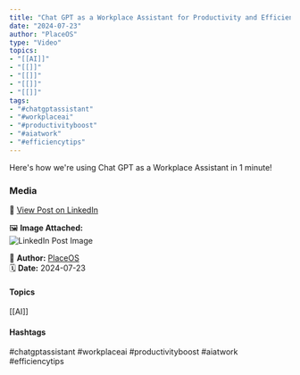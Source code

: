 ```yaml
---
title: "Chat GPT as a Workplace Assistant for Productivity and Efficiency"  
date: "2024-07-23"  
author: "PlaceOS"  
type: "Video"  
topics:  
- "[[AI]]"  
- "[[]]"  
- "[[]]"  
- "[[]]"  
- "[[]]"  
tags:  
- "#chatgptassistant"  
- "#workplaceai"  
- "#productivityboost"  
- "#aiatwork"  
- "#efficiencytips"  
---
```

Here's how we're using Chat GPT as a Workplace Assistant in 1 minute!

### Media

🔗 [View Post on LinkedIn](https://www.linkedin.com/feed/update/urn:li:activity:7221350004953694210)  
  
🖼 **Image Attached:**  
![LinkedIn Post Image](https://media.licdn.com/dms/image/v2/D5605AQEaOehX5Ov2kg/feedshare-thumbnail_720_1280/feedshare-thumbnail_720_1280/0/1721703866600?e=1742263200&v=beta&t=qmiyVMTm4M9gcoz4jYE1Kvy8iG1-2-YBGpG5rYyW6lY)  
  
👤 **Author:** [PlaceOS](https://www.linkedin.com/in/jonathanmcfarlane/)  
🗓️ **Date:** 2024-07-23

#### Topics

[[AI]]  

#### Hashtags

#chatgptassistant #workplaceai #productivityboost #aiatwork #efficiencytips
